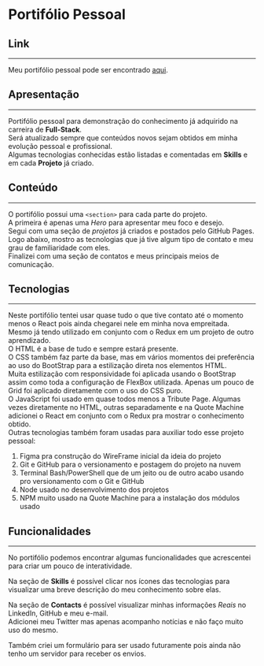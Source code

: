 # Portifólio Pessoal

## Link  
---
Meu portifólio pessoal pode ser encontrado [aqui](https://portfolio.jalexandrevm.link/).

## Apresentação
---  
Portifólio pessoal para demonstração do conhecimento já adquirido na carreira de **Full-Stack**.  
Será atualizado sempre que conteúdos novos sejam obtidos em minha evolução pessoal e profissional.  
Algumas tecnologias conhecidas estão listadas e comentadas em **Skills** e em cada **Projeto** já criado.  

## Conteúdo  
---  
O portifólio possui uma `<section>` para cada parte do projeto.  
A primeira é apenas uma *Hero* para apresentar meu foco e desejo.  
Segui com uma seção de *projetos* já criados e postados pelo GitHub Pages.  
Logo abaixo, mostro as tecnologias que já tive algum tipo de contato e meu grau de familiaridade com eles.  
Finalizei com uma seção de contatos e meus principais meios de comunicação.  

## Tecnologias  
---  
Neste portifólio tentei usar quase tudo o que tive contato até o momento menos o React pois ainda chegarei nele em minha nova empreitada.  
Mesmo já tendo utilizado em conjunto com o Redux em um projeto de outro aprendizado.  
O HTML é a base de tudo e sempre estará presente.  
O CSS também faz parte da base, mas em vários momentos dei preferência ao uso do BootStrap para a estilização direta nos elementos HTML.  
Muita estilização com responsividade foi aplicada usando o BootStrap assim como toda a configuração de FlexBox utilizada.
Apenas um pouco de Grid foi aplicado diretamente com o uso do CSS puro.  
O JavaScript foi usado em quase todos menos a Tribute Page.
Algumas vezes diretamente no HTML, outras separadamente e na Quote Machine adicionei o React em conjunto com o Redux pra mostrar o conhecimento obtido.  
Outras tecnologias também foram usadas para auxiliar todo esse projeto pessoal:  
1. Figma pra construção do WireFrame inicial da ideia do projeto  
2. Git e GitHub para o versionamento e postagem do projeto na nuvem  
3. Terminal Bash/PowerShell que de um jeito ou de outro acabo usando pro versionamento com o Git e GitHub  
4. Node usado no desenvolvimento dos projetos  
5. NPM muito usado na Quote Machine para a instalação dos módulos usado  

## Funcionalidades  
---  
No portifólio podemos encontrar algumas funcionalidades que acrescentei para criar um pouco de interatividade.  

Na seção de **Skills** é possível clicar nos ícones das tecnologias para visualizar uma breve descrição do meu conhecimento sobre elas.  

Na seção de **Contacts** é possível visualizar minhas informações *Reais* no LinkedIn, GitHub e meu e-mail.  
Adicionei meu Twitter mas apenas acompanho notícias e não faço muito uso do mesmo.  

Também criei um formulário para ser usado futuramente pois ainda não tenho um servidor para receber os envios.  




